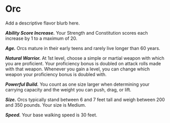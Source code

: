 # Orc

<note>
Add a descriptive flavor blurb here.
</note>

***Ability Score Increase.*** Your Strength and Constitution scores each increase by 1 to a maximum of 20.

***Age.*** Orcs mature in their early teens and rarely live longer than 60 years.

***Natural Warrior.*** At 1st level, choose a simple or martial weapon with which you are proficient. Your proficiency bonus is doubled on attack rolls made with that weapon. Whenever you gain a level, you can change which weapon your proficiency bonus is doubled with.

***Powerful Build.*** You count as one size larger when determining your carrying capacity and the weight you can push, drag, or lift.

***Size.*** Orcs typically stand between 6 and 7 feet tall and weigh between 200 and 350 pounds. Your size is Medium.

***Speed.*** Your base walking speed is 30 feet.